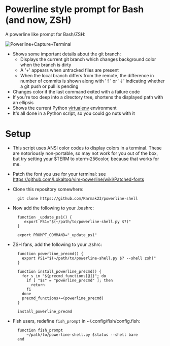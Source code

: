 Powerline style prompt for Bash (and now, ZSH)
==============================================

A powerline like prompt for Bash/ZSH:

![Powerline+Capture+Terminal](https://raw.github.com/Karmak23/powerline-shell/master/powerline-screenshot.png)

*  Shows some important details about the git branch:
    *  Displays the current git branch which changes background color when the branch is dirty
    *  A '+' appears when untracked files are present
    *  When the local branch differs from the remote, the difference in number of commits is shown along with '⇡' or '⇣' indicating whether a git push or pull is pending
*  Changes color if the last command exited with a failure code
*  If you're too deep into a directory tree, shortens the displayed path with an ellipsis
*  Shows the current Python [virtualenv](http://www.virtualenv.org/) environment
*  It's all done in a Python script, so you could go nuts with it

# Setup

* This script uses ANSI color codes to display colors in a terminal. These are notoriously non-portable, so may not work for you out of the box, but try setting your $TERM to xterm-256color, because that works for me.

* Patch the font you use for your terminal: see https://github.com/Lokaltog/vim-powerline/wiki/Patched-fonts

* Clone this repository somewhere:

        git clone https://github.com/Karmak23/powerline-shell

* Now add the following to your .bashrc:

        function _update_ps1() {
           export PS1="$(~/path/to/powerline-shell.py $?)"
        }

        export PROMPT_COMMAND="_update_ps1"

* ZSH fans, add the following to your .zshrc:

        function powerline_precmd() {
          export PS1="$(~/path/to/powerline-shell.py $? --shell zsh)"
        }

        function install_powerline_precmd() {
          for s in "${precmd_functions[@]}"; do
            if [ "$s" = "powerline_precmd" ]; then
              return
            fi
          done
          precmd_functions+=(powerline_precmd)
        }

        install_powerline_precmd

* Fish users, redefine `fish_prompt` in ~/.config/fish/config.fish:

        function fish_prompt
            ~/path/to/powerline-shell.py $status --shell bare
        end
